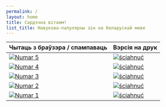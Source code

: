 ```yaml
---
permalink: /
layout: home
title: Сардэчна вітаем!
list_title: Навукова-папулярны зін на беларускай мове
---
```


|      Чытаць з браўзэра / спампаваць       |             Вэрсія на друк            |
| ----------------------------------------- | ------------------------------------- |
| [![Numar 5][cover_numar_5]][read_numar_5] | [![ściahnuć][printer]][print_numar_5] |
| [![Numar 4][cover_numar_4]][read_numar_4] | [![ściahnuć][printer]][print_numar_4] |
| [![Numar 3][cover_numar_3]][read_numar_3] | [![ściahnuć][printer]][print_numar_3] |
| [![Numar 2][cover_numar_2]][read_numar_2] | [![ściahnuć][printer]][print_numar_2] |
| [![Numar 1][cover_numar_1]][read_numar_1] | [![ściahnuć][printer]][print_numar_1] |

[printer]: https://upload.wikimedia.org/wikipedia/commons/d/d2/Fluent_Emoji_Color_1f5a8-fe0f.svg

[cover_numar_1]: https://upload.wikimedia.org/wikipedia/commons/thumb/0/0b/%D0%92%D0%BE%D0%BA%D0%BB%D0%B0%D0%B4%D0%BA%D0%B0_%D0%BF%D0%B5%D1%80%D1%88%D0%B0%D0%B3%D0%B0_%D0%BD%D1%83%D0%BC%D0%B0%D1%80%D1%83_PAMY%C5%81KA_ZIN_1.jpg/543px-%D0%92%D0%BE%D0%BA%D0%BB%D0%B0%D0%B4%D0%BA%D0%B0_%D0%BF%D0%B5%D1%80%D1%88%D0%B0%D0%B3%D0%B0_%D0%BD%D1%83%D0%BC%D0%B0%D1%80%D1%83_PAMY%C5%81KA_ZIN_1.jpg
[cover_numar_2]: https://upload.wikimedia.org/wikipedia/commons/thumb/3/3f/%D0%94%D1%80%D1%83%D0%B3%D1%96_%D0%BD%D1%83%D0%BC%D0%B0%D1%80_PAMY%C5%81KA_ZIN_2.jpg/543px-%D0%94%D1%80%D1%83%D0%B3%D1%96_%D0%BD%D1%83%D0%BC%D0%B0%D1%80_PAMY%C5%81KA_ZIN_2.jpg
[cover_numar_3]: https://upload.wikimedia.org/wikipedia/be/thumb/b/b3/PAMY%C5%81KA_ZIN-3.jpeg/543px-PAMY%C5%81KA_ZIN-3.jpeg
[cover_numar_4]: https://upload.wikimedia.org/wikipedia/commons/thumb/0/08/PAMY%C5%81KA_ZIN-4.jpg/543px-PAMY%C5%81KA_ZIN-4.jpg
[cover_numar_5]: https://upload.wikimedia.org/wikipedia/commons/thumb/e/e2/PAMY%C5%81KA_ZIN-5.jpg/543px-PAMY%C5%81KA_ZIN-5.jpg

[read_numar_1]: https://github.com/PAMYLKA-ZIN/pamylka-number-1/raw/refs/heads/main/PAMYŁKA_ZIN_1_FOR_SHARING/PAMYŁKA_ZIN_v_3.pdf
[read_numar_2]: https://github.com/PAMYLKA-ZIN/pamylka-number-2/raw/refs/heads/main/PAMYLKA_ZIN_2_FOR_SHARING/ZIN_2_ready_interactive_v_3_1.pdf
[read_numar_3]: https://github.com/PAMYLKA-ZIN/pamylka-number-3/raw/refs/heads/main/PAMYLKA_ZIN_3_FOR_SHARING/PAMYLKA_ZIN_3_interactive_v_4.pdf
[read_numar_4]: https://github.com/PAMYLKA-ZIN/pamylka-number-4/raw/refs/heads/main/PAMYLKA_ZIN_3_FOR_SHARING/PAMYLKA_ZIN_4_interactive_v4.pdf
[read_numar_5]: https://github.com/PAMYLKA-ZIN/pamylka-number-5/raw/refs/heads/main/PAMYLKA_ZIN_5_FOR_SHARING/PAMYLKA_ZIN_5_interactive_v2.pdf

[print_numar_1]: https://github.com/PAMYLKA-ZIN/pamylka-number-1/raw/refs/heads/main/PAMYŁKA_ZIN_1_newDRUK_with_bleed_5mm/ДРУК%20ЗІН%20новы%20варыянт%20проба%20booklet%20апошні.pdf
[print_numar_2]: https://downgit.github.io/#/home?url=https://github.com/PAMYLKA-ZIN/pamylka-number-2/tree/main/PAMYLKA_ZIN_2_FOR_PRINT
[print_numar_3]: https://downgit.github.io/#/home?url=https://github.com/PAMYLKA-ZIN/pamylka-number-3/tree/main/PAMYLKA_ZIN_3_FOR_PRINT
[print_numar_4]: https://downgit.github.io/#/home?url=https://github.com/PAMYLKA-ZIN/pamylka-number-4/tree/main/PAMYLKA_ZIN_3_FOR_PRINT
[print_numar_5]: https://downgit.github.io/#/home?url=https://github.com/PAMYLKA-ZIN/pamylka-number-5/tree/main/PAMYLKA_ZIN_5_FOR_PRINT
